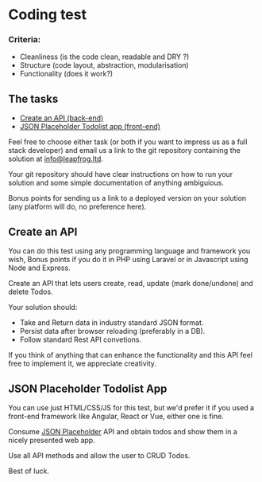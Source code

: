 # Coding test

### Criteria:

- Cleanliness (is the code clean, readable and DRY ?)
- Structure (code layout, abstraction, modularisation)
- Functionality (does it work?)

## The tasks

- [Create an API (back-end)](#create-an-api)
- [JSON Placeholder Todolist app (front-end)](#json-placeholder-todolist-app)

Feel free to choose either task (or both if you want to impress us as a full stack developer) and email us a link to the git repository containing the solution at <info@leapfrog.ltd>.

Your git repository should have clear instructions on how to run your solution and some simple documentation of anything ambiguious.

Bonus points for sending us a link to a deployed version on your solution (any platform will do, no preference here).

## Create an API

You can do this test using any programming language and framework you wish, Bonus points if you do it in PHP using Laravel or in Javascript using Node and Express.

Create an API that lets users create, read, update (mark done/undone) and delete Todos.

Your solution should:

- Take and Return data in industry standard JSON format.
- Persist data after browser reloading (preferably in a DB).
- Follow standard Rest API convetions.

If you think of anything that can enhance the functionality and this API feel free to implement it, we appreciate creativity.

## JSON Placeholder Todolist App

You can use just HTML/CSS/JS for this test, but we'd prefer it if you used a front-end framework like Angular, React or Vue, either one is fine.

Consume [JSON Placeholder](https://jsonplaceholder.typicode.com/) API and obtain todos and show them in a nicely presented web app.

Use all API methods and allow the user to CRUD Todos.

Best of luck.
